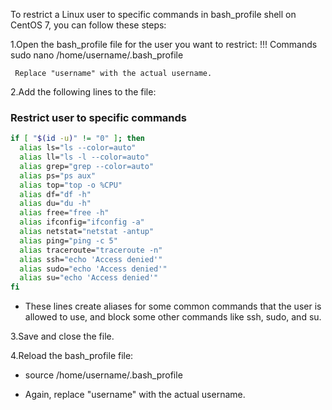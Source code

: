 To restrict a Linux user to specific commands in bash_profile shell on CentOS 7, you can follow these steps:

1.Open the bash_profile file for the user you want to restrict:
!!! Commands
     sudo nano /home/username/.bash_profile

     Replace "username" with the actual username.

2.Add the following lines to the file:

### Restrict user to specific commands
```bash
if [ "$(id -u)" != "0" ]; then
  alias ls="ls --color=auto"
  alias ll="ls -l --color=auto"
  alias grep="grep --color=auto"
  alias ps="ps aux"
  alias top="top -o %CPU"
  alias df="df -h"
  alias du="du -h"
  alias free="free -h"
  alias ifconfig="ifconfig -a"
  alias netstat="netstat -antup"
  alias ping="ping -c 5"
  alias traceroute="traceroute -n"
  alias ssh="echo 'Access denied'"
  alias sudo="echo 'Access denied'"
  alias su="echo 'Access denied'"
fi
```

- These lines create aliases for some common commands that the user is allowed to use, and block some other commands like ssh, sudo, and su.

3.Save and close the file.

4.Reload the bash_profile file:

- source /home/username/.bash_profile

- Again, replace "username" with the actual username.


